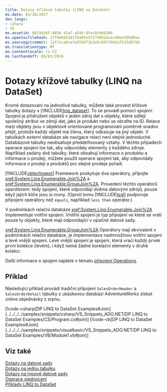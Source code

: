 ```yaml
---
title: Dotazy křížové tabulky (LINQ na DataSet)
ms.date: 03/30/2017
dev_langs:
- csharp
- vb
ms.assetid: 6819a16f-8656-41af-a54d-dfec0cb66366
ms.openlocfilehash: 17f9e683161fba0fe57279952acecd9e4399d0aa
ms.sourcegitcommit: 11f11ca6cefe555972b3a5c99729d1a7523d8f50
ms.translationtype: MT
ms.contentlocale: cs-CZ
ms.lasthandoff: 05/03/2018
---
```

# <a name="cross-table-queries-linq-to-dataset"></a>Dotazy křížové tabulky (LINQ na DataSet)
Kromě dotazování na jednotlivé tabulky, můžete také provést křížové tabulky dotazy v [!INCLUDE[linq_dataset](../../../../includes/linq-dataset-md.md)]. To se provádí pomocí *spojení*. Spojení je přidružení objektů v jeden zdroj dat s objekty, které sdílejí společný atribut ve zdroji dat, jako je produkt nebo se obraťte na ID. Relace mezi objekty jsou v objektově orientované programování poměrně snadno přejít, protože každý objekt má člena, který odkazuje na jiný objekt. V tabulkách externí databáze ale navigace relací není stejně jednoduché. Databázové tabulky neobsahuje předdefinovaný vztahy. V těchto případech operace spojení lze tak, aby odpovídaly elementy z každého zdroje. Například zadány dvě tabulky, které obsahují informace o produktu a informace o prodeji, můžete použít operace spojení tak, aby odpovídaly informace o prodeji a produktů pro stejné prodeje pořadí.  
  
 [!INCLUDE[vbteclinqext](../../../../includes/vbteclinqext-md.md)] Framework poskytuje dva operátory, připojte <xref:System.Linq.Enumerable.Join%2A> a <xref:System.Linq.Enumerable.GroupJoin%2A>. Provedení těchto operátorů *operátorem*: tedy spojení, které odpovídají dvěma datovými zdrojů, pouze když jejich klíče jsou si rovny. (Oproti tomu [!INCLUDE[tsql](../../../../includes/tsql-md.md)] podporuje připojení operátory než `equals`, například `less than` operátor.)  
  
 V podmínkách relační databáze <xref:System.Linq.Enumerable.Join%2A> implementuje vnitřní spojení. Vnitřní spojení je typ připojení ve které se vrátí pouze ty objekty, které mají odpovídající v opačné datové sady.  
  
 <xref:System.Linq.Enumerable.GroupJoin%2A> Operátory mají ekvivalent v podmínkách relační databáze, je implementace nadmnožinou vnitřní spojení a levé vnější spojení. Levé vnější spojení je spojení, která vrací každý prvek první kolekce (levém), i když nemá žádné korelační elementy v druhé kolekci.  
  
 Další informace o spojení najdete v tématu [připojení Operations](http://msdn.microsoft.com/library/442d176d-028c-4beb-8d22-407d4ef89107).  
  
## <a name="example"></a>Příklad  
 Následující příklad provádí tradiční připojení `SalesOrderHeader` a `SalesOrderDetail` tabulky z ukázkovou databázi AdventureWorks získat online objednávky z srpnu.  
  
 [!code-csharp[DP LINQ to DataSet Examples#Join](../../../../samples/snippets/csharp/VS_Snippets_ADO.NET/DP LINQ to DataSet Examples/CS/Program.cs#join)]
 [!code-vb[DP LINQ to DataSet Examples#Join](../../../../samples/snippets/visualbasic/VS_Snippets_ADO.NET/DP LINQ to DataSet Examples/VB/Module1.vb#join)]  
  
## <a name="see-also"></a>Viz také  
 [Dotazy na datové sady](../../../../docs/framework/data/adonet/querying-datasets-linq-to-dataset.md)  
 [Dotazy na jednu tabulku](../../../../docs/framework/data/adonet/single-table-queries-linq-to-dataset.md)  
 [Dotazy na typové datové sady](../../../../docs/framework/data/adonet/querying-typed-datasets.md)  
 [Operace sjednocení](http://msdn.microsoft.com/library/442d176d-028c-4beb-8d22-407d4ef89107)  
 [Příklady LINQ to DataSet](../../../../docs/framework/data/adonet/linq-to-dataset-examples.md)
